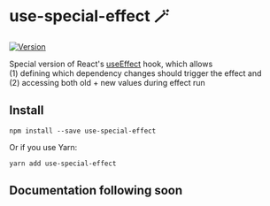 # use-special-effect 🪄

[![Version](https://img.shields.io/npm/v/use-special-effect)](https://www.npmjs.com/package/use-special-effect)

Special version of React's [useEffect](https://react.dev/reference/react/useEffect) hook, which allows<br />(1) defining which dependency changes should trigger the effect and<br />(2) accessing both old + new values during effect run

## Install

```
npm install --save use-special-effect
```

Or if you use Yarn:

```
yarn add use-special-effect
```

## Documentation following soon
